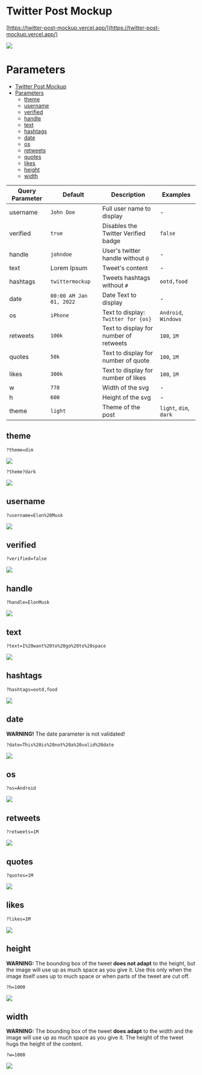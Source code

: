 # Twitter Post Mockup

[https://twitter-post-mockup.vercel.app/](https://twitter-post-mockup.vercel.app/)

![](./doc/example.svg)

# Parameters
  
- [Twitter Post Mockup](#twitter-post-mockup)
- [Parameters](#parameters)
  - [theme](#theme)
  - [username](#username)
  - [verified](#verified)
  - [handle](#handle)
  - [text](#text)
  - [hashtags](#hashtags)
  - [date](#date)
  - [os](#os)
  - [retweets](#retweets)
  - [quotes](#quotes)
  - [likes](#likes)
  - [height](#height)
  - [width](#width)

| Query Parameter | Default                 | Description                            | Examples               |
| --------------- | ----------------------- | -------------------------------------- | ---------------------- |
| username        | `John Doe`              | Full user name to display              | -                      |
| verified        | `true`                  | Disables the Twitter Verified badge    | `false`                |
| handle          | `johndoe`               | User's twitter handle without `@`      | -                      |
| text            | Lorem Ipsum             | Tweet's content                        | -                      |
| hashtags        | `twittermockup`         | Tweets hashtags without `#`            | `ootd,food`            |
| date            | `00:00 AM Jan 01, 2022` | Date Text to display                   | -                      |
| os              | `iPhone`                | Text to display: `Twitter for {os}`    | `Android`, `Windows`   |
| retweets        | `100k`                  | Text to display for number of retweets | `100`, `1M`            |
| quotes          | `50k`                   | Text to display for number of quote    | `100`, `1M`            |
| likes           | `300k`                  | Text to display for number of likes    | `100`, `1M`            |
| w               | `778`                   | Width of the svg                       | -                      |
| h               | `600`                   | Height of the svg                      | -                      |
| theme           | `light`                 | Theme of the post                      | `light`, `dim`, `dark` |

## theme

`?theme=dim`

![](./doc/example_dim.svg)

`?theme?dark`

![](./doc/example_dark.svg)

## username

`?username=Elon%20Musk`

![](./doc/example_username.svg)

## verified

`?verified=false`

![](./doc/example_verified.svg)

## handle

`?handle=ElonMusk`

![](./doc/example_handle.svg)

## text

`?text=I%20want%20to%20go%20to%20space`

![](./doc/example_text.svg)

## hashtags

`?hashtags=ootd,food`

![](./doc/example_hashtags.svg)

## date

**WARNING!** The date parameter is not validated!

`?date=This%20is%20not%20a%20valid%20date`

![](./doc/example_date.svg)

## os

`?os=Android`

![](./doc/example_os.svg)

## retweets

`?retweets=1M`

![](./doc/example_retweets.svg)

## quotes

`?quotes=1M`

![](./doc/example_quotes.svg)

## likes

`?likes=1M`

![](./doc/example_likes.svg)

## height

**WARNING:** The bounding box of the tweet **does not adapt** to the height, but the image will use up as much space as you give it. Use this only when the image itself uses up to much space or when parts of the tweet are cut off. 

`?h=1000`

![](./doc/example_height.svg)

## width

**WARNING:** The bounding box of the tweet **does adapt** to the width and the image will use up as much space as you give it. The height of the tweet hugs the height of the content.

`?w=1000`

![](./doc/example_width.svg)
